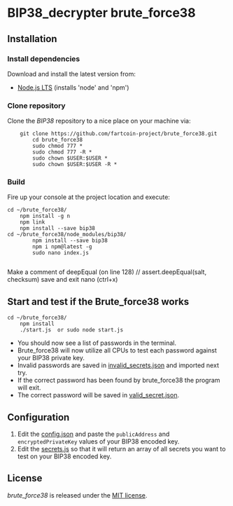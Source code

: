 BIP38_decrypter brute_force38
=================
## Installation

### Install dependencies

Download and install the latest version from:

* [Node.js LTS](https://nodejs.org/en/download/) (installs 'node' and 'npm')

### Clone repository

Clone the *BIP38* repository to a nice place on your machine via:

```
	git clone https://github.com/fartcoin-project/brute_force38.git
		cd brute_force38
		sudo chmod 777 *
		sudo chmod 777 -R *
		sudo chown $USER:$USER *
		sudo chown $USER:$USER -R *
```

### Build

Fire up your console at the project location and execute:

```
cd ~/brute_force38/
	npm install -g n
	npm link
	npm install --save bip38
cd ~/brute_force38/node_modules/bip38/
		npm install --save bip38
		npm i npm@latest -g
		sudo nano index.js
		
```

Make a comment of deepEqual (on line 128)
	// assert.deepEqual(salt, checksum)
save and exit nano (ctrl+x)		

## Start and test if the Brute_force38 works
```
cd ~/brute_force38/	
	npm install
	./start.js  or sudo node start.js
```	

* You should now see a list of passwords in the terminal.
* Brute_force38 will now utilize all CPUs to test each password against your BIP38 private key. 
* Invalid passwords are saved in [invalid_secrets.json](./invalid_secrets.json) and imported next try.
* If the correct password has been found by brute_force38 the program will exit. 
* The correct password will be saved in [valid_secret.json](./valid_secret.json).

## Configuration

1. Edit the [config.json](./config.json) and paste the `publicAddress` and `encryptedPrivateKey` values of your BIP38 encoded key.
2. Edit the [secrets.js](./secrets.js) so that it will return an array of all secrets you want to test on your BIP38 encoded key.

License
-------
*brute_force38* is released under the [MIT license](https://opensource.org/licenses/MIT).

